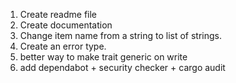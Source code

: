 1. Create readme file
2. Create documentation
3. Change item name from a string to list of strings.
4. Create an error type.
5. better way to make trait generic on write
6. add dependabot + security checker + cargo audit